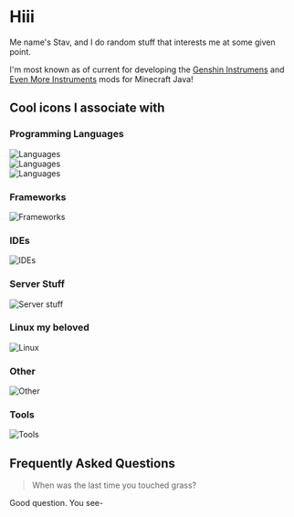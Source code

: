 # Hiii

Me name's Stav, and I do random stuff that interests me at some given point.

I'm most known as of current for developing the [Genshin Instrumens](https://www.curseforge.com/minecraft/mc-mods/genshin-instruments) and [Even More Instruments](https://www.curseforge.com/minecraft/mc-mods/even-more-instruments) mods for Minecraft Java!

## Cool icons I associate with

### Programming Languages
![Languages](https://go-skill-icons.vercel.app/api/icons?i=kotlin,java,py,coffeescript,dart,visualbasic,asm)
<br/>
![Languages](https://go-skill-icons.vercel.app/api/icons?i=cs,cpp,c)
<br/>
![Languages](https://go-skill-icons.vercel.app/api/icons?i=html,css,js)
<!--

[![Languages](https://go-skill-icons.vercel.app/api/icons?i=kotlin,java,cs,cpp,c,coffeescript,py,js,html,css,dart,visualbasic,asm&perline=7)](https://skillicons.dev)-->

### Frameworks
![Frameworks](https://go-skill-icons.vercel.app/api/icons?i=jetpackcompose,flutter,unity,nodejs,processing,arduino,bots)

### IDEs
![IDEs](https://go-skill-icons.vercel.app/api/icons?i=visualstudio,vscode,idea,androidstudio,eclipse)

### Server Stuff
![Server stuff](https://go-skill-icons.vercel.app/api/icons?i=virtualbox,mysql,sqlite,docker)

### Linux my beloved
![Linux](https://go-skill-icons.vercel.app/api/icons?i=linux,bash,wsl)

### Other
![Other](https://go-skill-icons.vercel.app/api/icons?i=gradle,git,regex)

### Tools
![Tools](https://go-skill-icons.vercel.app/api/icons?i=gimp,davinci)

## Frequently Asked Questions

> When was the last time you touched grass?

Good question. You see-

<!--
**StavWasPlayZ/stavwasplayz** is a ✨ _special_ ✨ repository because its `README.md` (this file) appears on your GitHub profile.

Here are some ideas to get you started:

- 🔭 I’m currently working on ...
- 🌱 I’m currently learning ...
- 👯 I’m looking to collaborate on ...
- 🤔 I’m looking for help with ...
- 💬 Ask me about ...
- 📫 How to reach me: ...
- 😄 Pronouns: ...
- ⚡ Fun fact: ...
-->
